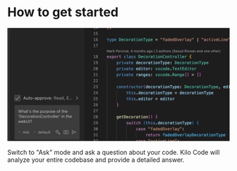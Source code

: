 # How to get started

  <img src="images/askui.png" alt="Learn about GitLens Community vs Pro" />

Switch to "Ask" mode and ask a question about your code. Kilo Code will analyze your entire codebase and provide a detailed answer.
